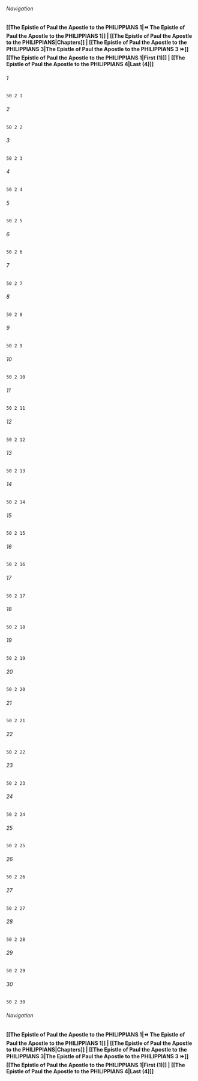 
###### Navigation
**[[The Epistle of Paul the Apostle to the PHILIPPIANS 1|⏪ The Epistle of Paul the Apostle to the PHILIPPIANS 1]] | [[The Epistle of Paul the Apostle to the PHILIPPIANS|Chapters]] | [[The Epistle of Paul the Apostle to the PHILIPPIANS 3|The Epistle of Paul the Apostle to the PHILIPPIANS 3 ⏩]]**
**[[The Epistle of Paul the Apostle to the PHILIPPIANS 1|First (1)]] | [[The Epistle of Paul the Apostle to the PHILIPPIANS 4|Last (4)]]**

###### 1
``` verse
50 2 1 
```
###### 2
``` verse
50 2 2 
```
###### 3
``` verse
50 2 3 
```
###### 4
``` verse
50 2 4 
```
###### 5
``` verse
50 2 5 
```
###### 6
``` verse
50 2 6 
```
###### 7
``` verse
50 2 7 
```
###### 8
``` verse
50 2 8 
```
###### 9
``` verse
50 2 9 
```
###### 10
``` verse
50 2 10 
```
###### 11
``` verse
50 2 11 
```
###### 12
``` verse
50 2 12 
```
###### 13
``` verse
50 2 13 
```
###### 14
``` verse
50 2 14 
```
###### 15
``` verse
50 2 15 
```
###### 16
``` verse
50 2 16 
```
###### 17
``` verse
50 2 17 
```
###### 18
``` verse
50 2 18 
```
###### 19
``` verse
50 2 19 
```
###### 20
``` verse
50 2 20 
```
###### 21
``` verse
50 2 21 
```
###### 22
``` verse
50 2 22 
```
###### 23
``` verse
50 2 23 
```
###### 24
``` verse
50 2 24 
```
###### 25
``` verse
50 2 25 
```
###### 26
``` verse
50 2 26 
```
###### 27
``` verse
50 2 27 
```
###### 28
``` verse
50 2 28 
```
###### 29
``` verse
50 2 29 
```
###### 30
``` verse
50 2 30 
```

###### Navigation
**[[The Epistle of Paul the Apostle to the PHILIPPIANS 1|⏪ The Epistle of Paul the Apostle to the PHILIPPIANS 1]] | [[The Epistle of Paul the Apostle to the PHILIPPIANS|Chapters]] | [[The Epistle of Paul the Apostle to the PHILIPPIANS 3|The Epistle of Paul the Apostle to the PHILIPPIANS 3 ⏩]]**
**[[The Epistle of Paul the Apostle to the PHILIPPIANS 1|First (1)]] | [[The Epistle of Paul the Apostle to the PHILIPPIANS 4|Last (4)]]**


